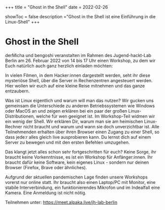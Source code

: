 +++
title = "Ghost in the Shell"
date = 2022-02-26

showToc = false
description ="Ghost in the Shell ist eine Einführung in die Linux-Shell"
+++

# Ghost in the Shell

derMicha und bengoshi veranstalten im Rahmen des Jugend-hackt-Lab Berlin am 26. Februar 2022 von 14 bis 17 Uhr einen
Workshop, zu dem wir Euch natürlich auch ganz herzlich einladen möchten:

In vielen Filmen, in dem Hacker:innen dargestellt werden, seht ihr diese mysteriöse Shell, über die Server in
Rechenzentren angesteuert werden. Hier wollen wir euch auf eine kleine Reise mitnehmen und das ganze entzaubern.

Was ist Linux eigentlich und warum will man das nutzen? Wir gucken uns gemeinsam die Unterschiede zu anderen
Betriebssystemen wie Windows oder MacOS an und zeigen erklären bei ein paar der großen Linux-Distributionen, welche für
wen geeignet ist. Im Workshop-Teil widmen wir ein wenig der Shell. Wir erklären Dir, warum man sie am heimischen
Linux-Rechner nicht braucht und warum und wann sie doch unverzichtbar ist. Alle Teilnehmenden erhalten über ihren
Browser einen Zugang zu einer Shell, so dass jede:r alles gleich live ausprobieren kann. Du lernst dich auf einem Server
zu bewegen und mit den ersten Befehlen umzugehen.

Das klangt jetzt alles schon sehr fortgeschritten für euch? Keine Sorge, ihr braucht keine Vorkenntnisse, es ist ein
Workshop für Anfänger:innen. Ihr braucht dafür keine Software, kein eigenes Linux - sondern nur deinen Browser (Firefox,
Brave oder ähnliches).

Aufgrund der aktuellen pandemischen Lage finden unsere Workshops vorerst nur online statt. Ihr braucht also einen
Laptop/PC mit Monitor, eine stabile Interverbindung, ein funktionierendes Mikrofon und im Indealfall eine Kamera. Eine
Anmeldung ist nicht nötig.

Teilnehmen unter: https://meet.alpaka.live/jh-lab-berlin
